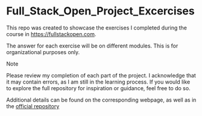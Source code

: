 # Full_Stack_Open_Project_Excercises
This repo was created to showcase the exercises I completed during the course in https://fullstackopen.com.

The answer for each exercise will be on different modules. This is for organizational purposes only.

> [!NOTE]
> Please review my completion of each part of the project. I acknowledge that it may contain errors, as I am still in the learning process. If you would like to explore the full repository for inspiration or guidance, feel free to do so.
> 
> Additional details can be found on the corresponding webpage, as well as in the <a href="https://github.com/fullstack-hy2020/misc/blob/master/project.md#full-stack--web-development-project-5-7-or-10-credits"> official repository </a>
